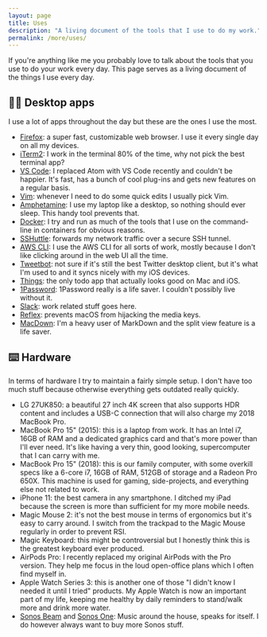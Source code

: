 ```yaml
---
layout: page
title: Uses
description: "A living document of the tools that I use to do my work."
permalink: /more/uses/
---
```


If you're anything like me you probably love to talk about the tools that you use to do your work every day. This page serves as a living document of the things I use every day.

## 👨‍💻 Desktop apps

I use a lot of apps throughout the day but these are the ones I use the most.

- [Firefox](https://www.mozilla.org/firefox/new/): a super fast, customizable web browser. I use it every single day on all my devices.
- [iTerm2](https://www.iterm2.com): I work in the terminal 80% of the time, why not pick the best terminal app?
- [VS Code](https://code.visualstudio.com): I replaced Atom with VS Code recently and couldn't be happier. It's fast, has a bunch of cool plug-ins and gets new features on a regular basis.
- [Vim](https://www.vim.org): whenever I need to do some quick edits I usually pick Vim.
- [Amphetamine](https://itunes.apple.com/nl/app/amphetamine/id937984704?mt=12): I use my laptop like a desktop, so nothing should ever sleep. This handy tool prevents that.
- [Docker](https://www.docker.com): I try and run as much of the tools that I use on the command-line in containers for obvious reasons.
- [SSHuttle](https://github.com/sshuttle/sshuttle): forwards my network traffic over a secure SSH tunnel.
- [AWS CLI](https://aws.amazon.com/cli/): I use the AWS CLI for all sorts of work, mostly because I don't like clicking around in the web UI all the time.
- [Tweetbot](https://tapbots.com/tweetbot/): not sure if it's still the best Twitter desktop client, but it's what I'm used to and it syncs nicely with my iOS devices.
- [Things](https://culturedcode.com/things/): the only todo app that actually looks good on Mac and iOS.
- [1Password](https://1password.com): 1Password really is a life saver. I couldn't possibly live without it.
- [Slack](https://slackhq.com): work related stuff goes here.
- [Reflex](https://stuntsoftware.com/reflex/): prevents macOS from hijacking the media keys.
- [MacDown](https://macdown.uranusjr.com): I'm a heavy user of MarkDown and the split view feature is a life saver.

## ⌨️ Hardware

In terms of hardware I try to maintain a fairly simple setup. I don't have too much stuff because otherwise everything gets outdated really quickly.

- LG 27UK850: a beautiful 27 inch 4K screen that also supports HDR content and includes a USB-C connection that will also charge my 2018 MacBook Pro.
- MacBook Pro 15" (2015): this is a laptop from work. It has an Intel i7, 16GB of RAM and a dedicated graphics card and that's more power than I'll ever need. It's like having a very thin, good looking, supercomputer that I can carry with me.
- MacBook Pro 15" (2018): this is our family computer, with some overkill specs like a 6-core i7, 16GB of RAM, 512GB of storage and a Radeon Pro 650X. This machine is used for gaming, side-projects, and everything else not related to work.
- iPhone 11: the best camera in any smartphone. I ditched my iPad because the screen is more than sufficient for my more mobile needs.
- Magic Mouse 2: it's not the best mouse in terms of ergonomics but it's easy to carry around. I switch from the trackpad to the Magic Mouse regularly in order to prevent RSI.
- Magic Keyboard: this might be controversial but I honestly think this is the greatest keyboard ever produced.
- AirPods Pro: I recently replaced my original AirPods with the Pro version. They help me focus in the loud open-office plans which I often find myself in.
- Apple Watch Series 3: this is another one of those "I didn't know I needed it until I tried" products. My Apple Watch is now an important part of my life, keeping me healthy by daily reminders to stand/walk more and drink more water.
- [Sonos Beam](https://www.sonos.com/nl-nl/shop/beam.html) and [Sonos One](https://www.sonos.com/nl-nl/shop/one.html): Music around the house, speaks for itself. I do however always want to buy more Sonos stuff.
